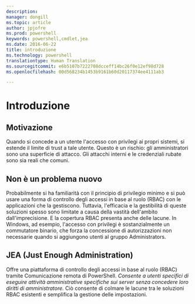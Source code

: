 ```yaml
---
description: 
manager: dongill
ms.topic: article
author: jpjofre
ms.prod: powershell
keywords: powershell,cmdlet,jea
ms.date: 2016-06-22
title: introduzione
ms.technology: powershell
translationtype: Human Translation
ms.sourcegitcommit: e6b5107b7222708dcceff14bc26f0e12ef98d728
ms.openlocfilehash: 00d568234b1453b9161b60d20117374ee4111ab3

---
```


# Introduzione

##  **Motivazione**  
Quando si concede a un utente l'accesso con privilegi ai propri sistemi, si estende il limite di trust a tale utente.
Questo è un rischio: gli amministratori sono una superficie di attacco.
Gli attacchi interni e le credenziali rubate sono sia reali che comuni.

##  **Non è un problema nuovo**  
Probabilmente si ha familiarità con il principio di privilegio minimo e si può usare una forma di controllo degli accessi in base al ruolo (RBAC) con le applicazioni che la gestiscono.
Tuttavia, l'efficacia e la gestibilità di queste soluzioni spesso sono limitate a causa della vastità dell'ambito dall'imprecisione.
E la copertura RBAC presenta anche delle lacune.
In Windows, ad esempio, l'accesso con privilegi è sostanzialmente un commutatore binario, che forza la concessione di autorizzazioni non necessarie quando si aggiungono utenti al gruppo Administrators.

##  **JEA (Just Enough Administration)** 
Offre una piattaforma di controllo degli accessi in base al ruolo (RBAC) tramite Comunicazione remota di PowerShell.
*Consente a utenti specifici di eseguire attività amministrative specifiche sui server senza concedere loro diritti di amministratore.*
Ciò consente di colmare le lacune tra le soluzioni RBAC esistenti e semplifica la gestione delle impostazioni.




<!--HONumber=Jul16_HO1-->


